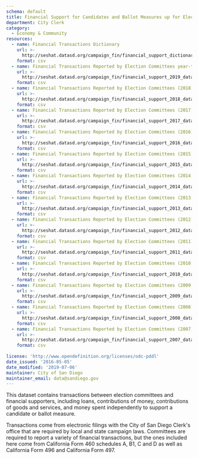 ```yaml
---
schema: default
title: Financial Support for Candidates and Ballot Measures up for Election
department: City Clerk
category:
  - Economy & Community
resources:
  - name: Financial Transactions Dictionary
    url: >-
      http://seshat.datasd.org/campaign_fin/financial_support_dictionary_datasd.csv
    format: csv
  - name: Financial Transactions Reported by Election Committees year-to-date
    url: >-
      http://seshat.datasd.org/campaign_fin/financial_support_2019_datasd.csv
    format: csv
  - name: Financial Transactions Reported by Election Committees (2018)
    url: >-
      http://seshat.datasd.org/campaign_fin/financial_support_2018_datasd.csv
    format: csv
  - name: Financial Transactions Reported by Election Committees (2017)
    url: >-
      http://seshat.datasd.org/campaign_fin/financial_support_2017_datasd.csv
    format: csv
  - name: Financial Transactions Reported by Election Committees (2016)
    url: >-
      http://seshat.datasd.org/campaign_fin/financial_support_2016_datasd.csv
    format: csv
  - name: Financial Transactions Reported by Election Committees (2015)
    url: >-
      http://seshat.datasd.org/campaign_fin/financial_support_2015_datasd.csv
    format: csv
  - name: Financial Transactions Reported by Election Committees (2014)
    url: >-
      http://seshat.datasd.org/campaign_fin/financial_support_2014_datasd.csv
    format: csv
  - name: Financial Transactions Reported by Election Committees (2013)
    url: >-
      http://seshat.datasd.org/campaign_fin/financial_support_2013_datasd.csv
    format: csv
  - name: Financial Transactions Reported by Election Committees (2012)
    url: >-
      http://seshat.datasd.org/campaign_fin/financial_support_2012_datasd.csv
    format: csv
  - name: Financial Transactions Reported by Election Committees (2011)
    url: >-
      http://seshat.datasd.org/campaign_fin/financial_support_2011_datasd.csv
    format: csv
  - name: Financial Transactions Reported by Election Committees (2010)
    url: >-
      http://seshat.datasd.org/campaign_fin/financial_support_2010_datasd.csv
    format: csv
  - name: Financial Transactions Reported by Election Committees (2009)
    url: >-
      http://seshat.datasd.org/campaign_fin/financial_support_2009_datasd.csv
    format: csv
  - name: Financial Transactions Reported by Election Committees (2008)
    url: >-
      http://seshat.datasd.org/campaign_fin/financial_support_2008_datasd.csv
    format: csv
  - name: Financial Transactions Reported by Election Committees (2007)
    url: >-
      http://seshat.datasd.org/campaign_fin/financial_support_2007_datasd.csv
    format: csv
  
license: 'http://www.opendefinition.org/licenses/odc-pddl'
date_issued: '2016-05-05'
date_modified: '2019-07-06'
maintainer: City of San Diego
maintainer_email: data@sandiego.gov
---
```

This dataset contains transactions between election committees and financial
supporters, including loans, contributions of money, contributions of goods
and services, and money spent independently to support a candidate or ballot measure.
<!--more-->

Transactions come from electronic filings with the City of San Diego Clerk's
office that are required by local and state campaign laws. Committees are
required to report a variety of financial transactions, but the ones included
here come from California Form 460 schedules A, B1, C and D as well as California
Form 496 and California Form 497.
